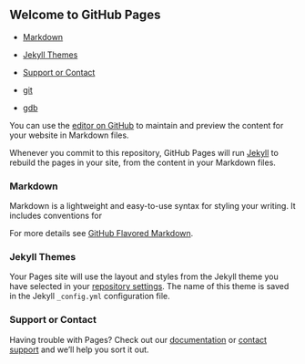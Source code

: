 

## Welcome to GitHub Pages

- [Markdown](#Markdown)
- [Jekyll Themes](#Jekyll-Themes)
- [Support or Contact](#Support-or-Contact)


- [git](_posts/2020-04-11-git.md)
- [gdb](_posts/2020-04-11-gdb.md)




You can use the [editor on GitHub](https://github.com/kexinerchen/kexinerchen.github.io/edit/master/README.md) to maintain and preview the content for your website in Markdown files.

Whenever you commit to this repository, GitHub Pages will run [Jekyll](https://jekyllrb.com/) to rebuild the pages in your site, from the content in your Markdown files.


### Markdown

Markdown is a lightweight and easy-to-use syntax for styling your writing. It includes conventions for


For more details see [GitHub Flavored Markdown](https://guides.github.com/features/mastering-markdown/).

### Jekyll Themes

Your Pages site will use the layout and styles from the Jekyll theme you have selected in your [repository settings](https://github.com/kexinerchen/kexinerchen.github.io/settings). The name of this theme is saved in the Jekyll `_config.yml` configuration file.

### Support or Contact

Having trouble with Pages? Check out our [documentation](https://help.github.com/categories/github-pages-basics/) or [contact support](https://github.com/contact) and we’ll help you sort it out.
